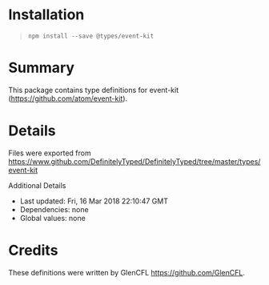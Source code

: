 # Installation
> `npm install --save @types/event-kit`

# Summary
This package contains type definitions for event-kit (https://github.com/atom/event-kit).

# Details
Files were exported from https://www.github.com/DefinitelyTyped/DefinitelyTyped/tree/master/types/event-kit

Additional Details
 * Last updated: Fri, 16 Mar 2018 22:10:47 GMT
 * Dependencies: none
 * Global values: none

# Credits
These definitions were written by GlenCFL <https://github.com/GlenCFL>.
